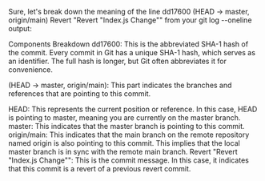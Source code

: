 Sure, let's break down the meaning of the line dd17600 (HEAD -> master, origin/main) Revert "Revert "Index.js Change"" from your git log --oneline output:

Components Breakdown
dd17600: This is the abbreviated SHA-1 hash of the commit. Every commit in Git has a unique SHA-1 hash, which serves as an identifier. The full hash is longer, but Git often abbreviates it for convenience.

(HEAD -> master, origin/main): This part indicates the branches and references that are pointing to this commit.

HEAD: This represents the current position or reference. In this case, HEAD is pointing to master, meaning you are currently on the master branch.
master: This indicates that the master branch is pointing to this commit.
origin/main: This indicates that the main branch on the remote repository named origin is also pointing to this commit. This implies that the local master branch is in sync with the remote main branch.
Revert "Revert "Index.js Change"": This is the commit message. In this case, it indicates that this commit is a revert of a previous revert commit.
